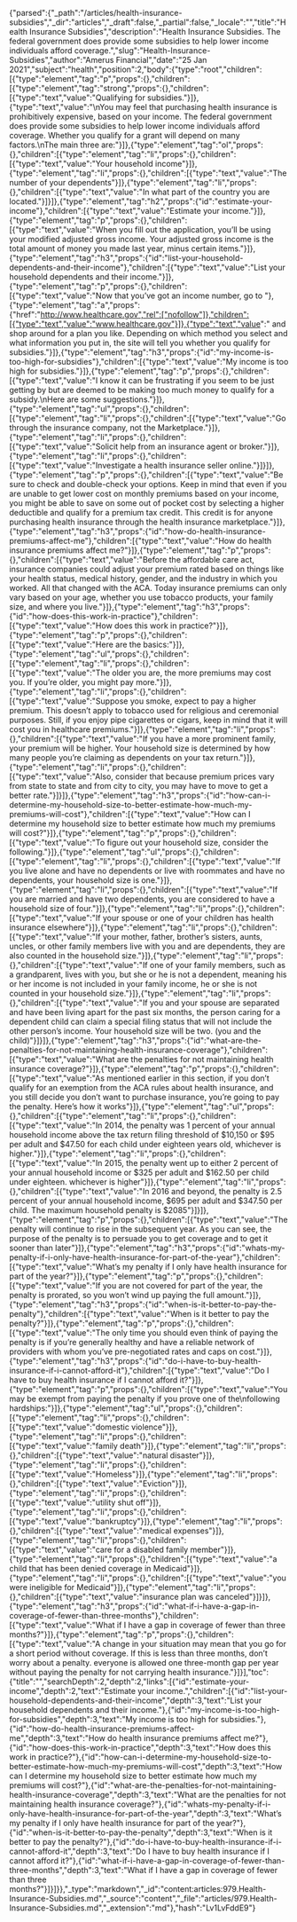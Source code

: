 {"parsed":{"_path":"/articles/health-insurance-subsidies","_dir":"articles","_draft":false,"_partial":false,"_locale":"","title":"Health Insurance Subsidies","description":"Health Insurance Subsidies. The federal government does provide some subsidies to help lower income individuals afford coverage.","slug":"Health-Insurance-Subsidies","author":"Amerus Financial","date":"25 Jan 2021","subject":"health","position":2,"body":{"type":"root","children":[{"type":"element","tag":"p","props":{},"children":[{"type":"element","tag":"strong","props":{},"children":[{"type":"text","value":"Qualifying for subsidies."}]},{"type":"text","value":"\nYou may feel that purchasing health insurance is prohibitively expensive, based on your income. The federal government does provide some subsidies to help lower income individuals afford coverage. Whether you qualify for a grant will depend on many factors.\nThe main three are:"}]},{"type":"element","tag":"ol","props":{},"children":[{"type":"element","tag":"li","props":{},"children":[{"type":"text","value":"Your household income"}]},{"type":"element","tag":"li","props":{},"children":[{"type":"text","value":"The number of your dependents"}]},{"type":"element","tag":"li","props":{},"children":[{"type":"text","value":"In what part of the country you are located."}]}]},{"type":"element","tag":"h2","props":{"id":"estimate-your-income"},"children":[{"type":"text","value":"Estimate your income."}]},{"type":"element","tag":"p","props":{},"children":[{"type":"text","value":"When you fill out the application, you’ll be using your modified adjusted gross income. Your adjusted gross income is the total amount of money you made last year, minus certain items."}]},{"type":"element","tag":"h3","props":{"id":"list-your-household-dependents-and-their-income"},"children":[{"type":"text","value":"List your household dependents and their income."}]},{"type":"element","tag":"p","props":{},"children":[{"type":"text","value":"Now that you’ve got an income number, go to "},{"type":"element","tag":"a","props":{"href":"http://www.healthcare.gov","rel":["nofollow"]},"children":[{"type":"text","value":"www.healthcare.gov"}]},{"type":"text","value":" and shop around for a plan you like. Depending on which method you select and what information you put in, the site will tell you whether you qualify for subsidies."}]},{"type":"element","tag":"h3","props":{"id":"my-income-is-too-high-for-subsidies"},"children":[{"type":"text","value":"My income is too high for subsidies."}]},{"type":"element","tag":"p","props":{},"children":[{"type":"text","value":"I know it can be frustrating if you seem to be just getting by but are deemed to be making too much money to qualify for a subsidy.\nHere are some suggestions."}]},{"type":"element","tag":"ul","props":{},"children":[{"type":"element","tag":"li","props":{},"children":[{"type":"text","value":"Go through the insurance company, not the Marketplace."}]},{"type":"element","tag":"li","props":{},"children":[{"type":"text","value":"Solicit help from an insurance agent or broker."}]},{"type":"element","tag":"li","props":{},"children":[{"type":"text","value":"Investigate a health insurance seller online."}]}]},{"type":"element","tag":"p","props":{},"children":[{"type":"text","value":"Be sure to check and double-check your options. Keep in mind that even if you are unable to get lower cost on monthly premiums based on your income, you might be able to save on some out of pocket cost by selecting a higher deductible and qualify for a premium tax credit. This credit is for anyone purchasing health insurance through the health insurance marketplace."}]},{"type":"element","tag":"h3","props":{"id":"how-do-health-insurance-premiums-affect-me"},"children":[{"type":"text","value":"How do health insurance premiums affect me?"}]},{"type":"element","tag":"p","props":{},"children":[{"type":"text","value":"Before the affordable care act, insurance companies could adjust your premium rated based on things like your health status, medical history, gender, and the industry in which you worked. All that changed with the ACA. Today insurance premiums can only vary based on your age, whether you use tobacco products, your family size, and where you live."}]},{"type":"element","tag":"h3","props":{"id":"how-does-this-work-in-practice"},"children":[{"type":"text","value":"How does this work in practice?"}]},{"type":"element","tag":"p","props":{},"children":[{"type":"text","value":"Here are the basics:"}]},{"type":"element","tag":"ul","props":{},"children":[{"type":"element","tag":"li","props":{},"children":[{"type":"text","value":"The older you are, the more premiums may cost you. If you’re older, you might pay more."}]},{"type":"element","tag":"li","props":{},"children":[{"type":"text","value":"Suppose you smoke, expect to pay a higher premium. This doesn’t apply to tobacco used for religious and ceremonial purposes. Still, if you enjoy pipe cigarettes or cigars, keep in mind that it will cost you in healthcare premiums."}]},{"type":"element","tag":"li","props":{},"children":[{"type":"text","value":"If you have a more prominent family, your premium will be higher. Your household size is determined by how many people you’re claiming as dependents on your tax return."}]},{"type":"element","tag":"li","props":{},"children":[{"type":"text","value":"Also, consider that because premium prices vary from state to state and from city to city, you may have to move to get a better rate."}]}]},{"type":"element","tag":"h3","props":{"id":"how-can-i-determine-my-household-size-to-better-estimate-how-much-my-premiums-will-cost"},"children":[{"type":"text","value":"How can I determine my household size to better estimate how much my premiums will cost?"}]},{"type":"element","tag":"p","props":{},"children":[{"type":"text","value":"To figure out your household size, consider the following."}]},{"type":"element","tag":"ul","props":{},"children":[{"type":"element","tag":"li","props":{},"children":[{"type":"text","value":"If you live alone and have no dependents or live with roommates and have no dependents, your household size is one."}]},{"type":"element","tag":"li","props":{},"children":[{"type":"text","value":"If you are married and have two dependents, you are considered to have a household size of four."}]},{"type":"element","tag":"li","props":{},"children":[{"type":"text","value":"If your spouse or one of your children has health insurance elsewhere"}]},{"type":"element","tag":"li","props":{},"children":[{"type":"text","value":"If your mother, father, brother’s sisters, aunts, uncles, or other family members live with you and are dependents, they are also counted in the household size."}]},{"type":"element","tag":"li","props":{},"children":[{"type":"text","value":"If one of your family members, such as a grandparent, lives with you, but she or he is not a dependent, meaning his or her income is not included in your family income, he or she is not counted in your household size."}]},{"type":"element","tag":"li","props":{},"children":[{"type":"text","value":"If you and your spouse are separated and have been living apart for the past six months, the person caring for a dependent child can claim a special filing status that will not include the other person’s income. Your household size will be two. (you and the child)"}]}]},{"type":"element","tag":"h3","props":{"id":"what-are-the-penalties-for-not-maintaining-health-insurance-coverage"},"children":[{"type":"text","value":"What are the penalties for not maintaining health insurance coverage?"}]},{"type":"element","tag":"p","props":{},"children":[{"type":"text","value":"As mentioned earlier in this section, if you don’t qualify for an exemption from the ACA rules about health insurance, and you still decide you don’t want to purchase insurance, you’re going to pay the penalty. Here’s how it works"}]},{"type":"element","tag":"ul","props":{},"children":[{"type":"element","tag":"li","props":{},"children":[{"type":"text","value":"In 2014, the penalty was 1 percent of your annual household income above the tax return filing threshold of $10,150 or $95 per adult and $47.50 for each child under eighteen years old, whichever is higher."}]},{"type":"element","tag":"li","props":{},"children":[{"type":"text","value":"In 2015, the penalty went up to either 2 percent of your annual household income or $325 per adult and $162.50 per child under eighteen. whichever is higher"}]},{"type":"element","tag":"li","props":{},"children":[{"type":"text","value":"In 2016 and beyond, the penalty is 2.5 percent of your annual household income, $695 per adult and $347.50 per child. The maximum household penalty is $2085"}]}]},{"type":"element","tag":"p","props":{},"children":[{"type":"text","value":"The penalty will continue to rise in the subsequent year. As you can see, the purpose of the penalty is to persuade you to get coverage and to get it sooner than later"}]},{"type":"element","tag":"h3","props":{"id":"whats-my-penalty-if-i-only-have-health-insurance-for-part-of-the-year"},"children":[{"type":"text","value":"What’s my penalty if I only have health insurance for part of the year?"}]},{"type":"element","tag":"p","props":{},"children":[{"type":"text","value":"If you are not covered for part of the year, the penalty is prorated, so you won’t wind up paying the full amount."}]},{"type":"element","tag":"h3","props":{"id":"when-is-it-better-to-pay-the-penalty"},"children":[{"type":"text","value":"When is it better to pay the penalty?"}]},{"type":"element","tag":"p","props":{},"children":[{"type":"text","value":"The only time you should even think of paying the penalty is if you’re generally healthy and have a reliable network of providers with whom you’ve pre-negotiated rates and caps on cost."}]},{"type":"element","tag":"h3","props":{"id":"do-i-have-to-buy-health-insurance-if-i-cannot-afford-it"},"children":[{"type":"text","value":"Do I have to buy health insurance if I cannot afford it?"}]},{"type":"element","tag":"p","props":{},"children":[{"type":"text","value":"You may be exempt from paying the penalty if you prove one of the\nfollowing hardships:"}]},{"type":"element","tag":"ul","props":{},"children":[{"type":"element","tag":"li","props":{},"children":[{"type":"text","value":"domestic violence"}]},{"type":"element","tag":"li","props":{},"children":[{"type":"text","value":"family death"}]},{"type":"element","tag":"li","props":{},"children":[{"type":"text","value":"natural disaster"}]},{"type":"element","tag":"li","props":{},"children":[{"type":"text","value":"Homeless"}]},{"type":"element","tag":"li","props":{},"children":[{"type":"text","value":"Eviction"}]},{"type":"element","tag":"li","props":{},"children":[{"type":"text","value":"utility shut off"}]},{"type":"element","tag":"li","props":{},"children":[{"type":"text","value":"bankruptcy"}]},{"type":"element","tag":"li","props":{},"children":[{"type":"text","value":"medical expenses"}]},{"type":"element","tag":"li","props":{},"children":[{"type":"text","value":"care for a disabled family member"}]},{"type":"element","tag":"li","props":{},"children":[{"type":"text","value":"a child that has been denied coverage in Medicaid"}]},{"type":"element","tag":"li","props":{},"children":[{"type":"text","value":"you were ineligible for Medicaid"}]},{"type":"element","tag":"li","props":{},"children":[{"type":"text","value":"insurance plan was canceled"}]}]},{"type":"element","tag":"h3","props":{"id":"what-if-i-have-a-gap-in-coverage-of-fewer-than-three-months"},"children":[{"type":"text","value":"What if I have a gap in coverage of fewer than three months?"}]},{"type":"element","tag":"p","props":{},"children":[{"type":"text","value":"A change in your situation may mean that you go for a short period without coverage. If this is less than three months, don’t worry about a penalty. everyone is allowed one three-month gap per year without paying the penalty for not carrying health insurance."}]}],"toc":{"title":"","searchDepth":2,"depth":2,"links":[{"id":"estimate-your-income","depth":2,"text":"Estimate your income.","children":[{"id":"list-your-household-dependents-and-their-income","depth":3,"text":"List your household dependents and their income."},{"id":"my-income-is-too-high-for-subsidies","depth":3,"text":"My income is too high for subsidies."},{"id":"how-do-health-insurance-premiums-affect-me","depth":3,"text":"How do health insurance premiums affect me?"},{"id":"how-does-this-work-in-practice","depth":3,"text":"How does this work in practice?"},{"id":"how-can-i-determine-my-household-size-to-better-estimate-how-much-my-premiums-will-cost","depth":3,"text":"How can I determine my household size to better estimate how much my premiums will cost?"},{"id":"what-are-the-penalties-for-not-maintaining-health-insurance-coverage","depth":3,"text":"What are the penalties for not maintaining health insurance coverage?"},{"id":"whats-my-penalty-if-i-only-have-health-insurance-for-part-of-the-year","depth":3,"text":"What’s my penalty if I only have health insurance for part of the year?"},{"id":"when-is-it-better-to-pay-the-penalty","depth":3,"text":"When is it better to pay the penalty?"},{"id":"do-i-have-to-buy-health-insurance-if-i-cannot-afford-it","depth":3,"text":"Do I have to buy health insurance if I cannot afford it?"},{"id":"what-if-i-have-a-gap-in-coverage-of-fewer-than-three-months","depth":3,"text":"What if I have a gap in coverage of fewer than three months?"}]}]}},"_type":"markdown","_id":"content:articles:979.Health-Insurance-Subsidies.md","_source":"content","_file":"articles/979.Health-Insurance-Subsidies.md","_extension":"md"},"hash":"Lv1LvFddE9"}